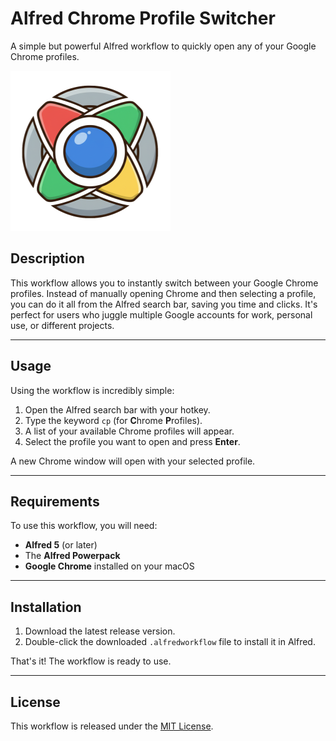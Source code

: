 # Alfred Chrome Profile Switcher

A simple but powerful Alfred workflow to quickly open any of your Google Chrome profiles.

![Usage Example](icon.png) 
## Description

This workflow allows you to instantly switch between your Google Chrome profiles. Instead of manually opening Chrome and then selecting a profile, you can do it all from the Alfred search bar, saving you time and clicks. It's perfect for users who juggle multiple Google accounts for work, personal use, or different projects.

---

## Usage

Using the workflow is incredibly simple:

1.  Open the Alfred search bar with your hotkey.
2.  Type the keyword `cp` (for **C**hrome **P**rofiles).
3.  A list of your available Chrome profiles will appear.
4.  Select the profile you want to open and press **Enter**.

A new Chrome window will open with your selected profile.

---

## Requirements

To use this workflow, you will need:

* **Alfred 5** (or later)
* The **Alfred Powerpack**
* **Google Chrome** installed on your macOS

---

## Installation

1.  Download the latest release version. 
2.  Double-click the downloaded `.alfredworkflow` file to install it in Alfred.

That's it! The workflow is ready to use.

---

## License

This workflow is released under the [MIT License](link-to-your-license-file).
